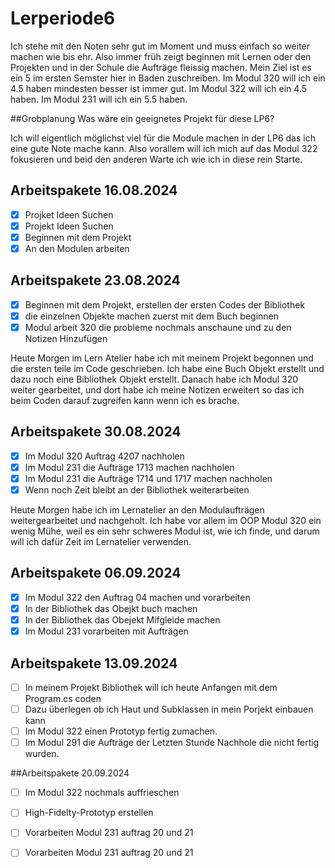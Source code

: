 # Lerperiode6

Ich stehe mit den Noten sehr gut im Moment und muss einfach so weiter machen wie bis ehr. Also immer früh zeigt beginnen mit Lernen oder den Projekten und in der Schule die Aufträge fleissig machen.
Mein Ziel ist es ein 5 im ersten Semster hier in Baden zuschreiben.
Im Modul 320 will ich ein 4.5 haben mindesten besser ist immer gut. Im Modul 322 will ich ein 4.5 haben. Im Modul 231 will ich ein 5.5 haben.

##Grobplanung
Was wäre ein geeignetes Projekt für diese LP6?

Ich will eigentlich  möglichst viel für die Module machen in der LP6 das ich eine gute Note mache kann. Also  vorallem will ich  mich auf das Modul 322 fokusieren und beid den anderen Warte ich wie ich in diese rein Starte.

## Arbeitspakete 16.08.2024 

- [x] Projket Ideen Suchen
- [x] Projekt Ideen Suchen
- [x] Beginnen mit dem Projekt
- [x] An den Modulen arbeiten

## Arbeitspakete 23.08.2024

- [x] Beginnen mit dem Projekt, erstellen der ersten Codes der Bibliothek
- [x] die einzelnen Objekte machen zuerst mit dem Buch beginnen
- [x] Modul arbeit 320 die probleme nochmals anschaune und zu den Notizen Hinzufügen

Heute Morgen im Lern Atelier habe ich mit meinem Projekt begonnen und die ersten teile im Code geschrieben. Ich habe eine Buch Objekt erstellt und dazu noch eine Bibliothek Objekt erstellt. Danach habe ich Modul 320 weiter gearbeitet, und dort habe ich meine Notizen erweitert so das ich beim Coden darauf zugreifen kann wenn ich es brache.
      
## Arbeitspakete 30.08.2024
- [x] Im Modul 320 Auftrag 4207 nachholen
- [x] Im Modul 231 die Aufträge 1713 machen nachholen
- [x] Im Modul 231 die Aufträge 1714 und 1717 machen nachholen
- [x] Wenn noch Zeit bleibt an der Bibliothek weiterarbeiten

Heute Morgen habe ich im Lernatelier an den Modulaufträgen weitergearbeitet und nachgeholt. Ich habe vor allem im OOP Modul 320 ein wenig Mühe, weil es ein sehr schweres Modul ist, wie ich finde, und darum will ich dafür Zeit im Lernatelier verwenden.

## Arbeitspakete 06.09.2024
- [x] Im Modul 322 den Auftrag 04 machen und vorarbeiten
- [x] In der Bibliothek das Obejkt buch machen
- [x] In der Bibliothek das Obejekt Mifgleide machen
- [x] Im Modul 231 vorarbeiten mit Aufträgen

## Arbeitspakete 13.09.2024

- [ ] In meinem Projekt Bibliothek will ich heute Anfangen mit dem Program.cs coden
- [ ] Dazu überlegen ob ich Haut und Subklassen in mein Porjekt einbauen kann
- [ ] Im Modul 322 einen Prototyp fertig zumachen.
- [ ] Im Modul 291 die Aufträge der Letzten Stunde Nachhole die nicht fertig wurden.

##Arbeitspakete 20.09.2024

- [ ] Im Modul 322 nochmals auffrieschen
- [ ] High-Fidelty-Prototyp erstellen
- [ ] Vorarbeiten Modul 231 auftrag 20 und 21
- [ ] Vorarbeiten Modul 231 auftrag 20 und 21
  
